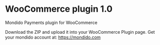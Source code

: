 WooCommerce plugin 1.0
==========

Mondido Payments plugin for WooCommerce  

Download the ZIP and upload it into your WooCommerce Plugin page.
Get your mondido account at: https://mondido.com
